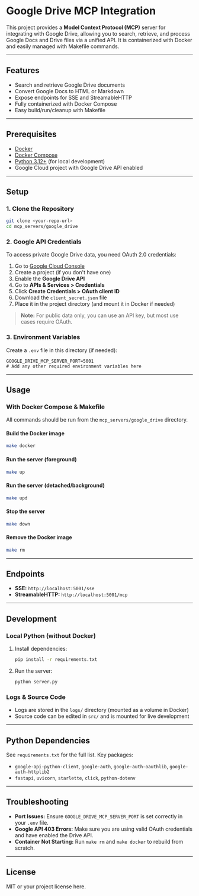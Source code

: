 # Google Drive MCP Integration

This project provides a **Model Context Protocol (MCP)** server for integrating with Google Drive, allowing you to search, retrieve, and process Google Docs and Drive files via a unified API. It is containerized with Docker and easily managed with Makefile commands.

---

## Features
- Search and retrieve Google Drive documents
- Convert Google Docs to HTML or Markdown
- Expose endpoints for SSE and StreamableHTTP
- Fully containerized with Docker Compose
- Easy build/run/cleanup with Makefile

---

## Prerequisites
- [Docker](https://docs.docker.com/get-docker/)
- [Docker Compose](https://docs.docker.com/compose/)
- [Python 3.12+](https://www.python.org/downloads/) (for local development)
- Google Cloud project with Google Drive API enabled

---

## Setup

### 1. Clone the Repository
```bash
git clone <your-repo-url>
cd mcp_servers/google_drive
```

### 2. Google API Credentials
To access private Google Drive data, you need OAuth 2.0 credentials:
1. Go to [Google Cloud Console](https://console.cloud.google.com/)
2. Create a project (if you don't have one)
3. Enable the **Google Drive API**
4. Go to **APIs & Services > Credentials**
5. Click **Create Credentials > OAuth client ID**
6. Download the `client_secret.json` file
7. Place it in the project directory (and mount it in Docker if needed)

> **Note:** For public data only, you can use an API key, but most use cases require OAuth.

### 3. Environment Variables
Create a `.env` file in this directory (if needed):
```env
GOOGLE_DRIVE_MCP_SERVER_PORT=5001
# Add any other required environment variables here
```

---

## Usage

### With Docker Compose & Makefile
All commands should be run from the `mcp_servers/google_drive` directory.

#### Build the Docker image
```bash
make docker
```

#### Run the server (foreground)
```bash
make up
```

#### Run the server (detached/background)
```bash
make upd
```

#### Stop the server
```bash
make down
```

#### Remove the Docker image
```bash
make rm
```

---

## Endpoints
- **SSE:** `http://localhost:5001/sse`
- **StreamableHTTP:** `http://localhost:5001/mcp`

---

## Development

### Local Python (without Docker)
1. Install dependencies:
   ```bash
   pip install -r requirements.txt
   ```
2. Run the server:
   ```bash
   python server.py
   ```

### Logs & Source Code
- Logs are stored in the `logs/` directory (mounted as a volume in Docker)
- Source code can be edited in `src/` and is mounted for live development

---

## Python Dependencies
See `requirements.txt` for the full list. Key packages:
- `google-api-python-client`, `google-auth`, `google-auth-oauthlib`, `google-auth-httplib2`
- `fastapi`, `uvicorn`, `starlette`, `click`, `python-dotenv`

---

## Troubleshooting
- **Port Issues:** Ensure `GOOGLE_DRIVE_MCP_SERVER_PORT` is set correctly in your `.env` file.
- **Google API 403 Errors:** Make sure you are using valid OAuth credentials and have enabled the Drive API.
- **Container Not Starting:** Run `make rm` and `make docker` to rebuild from scratch.

---

## License
MIT or your project license here. 